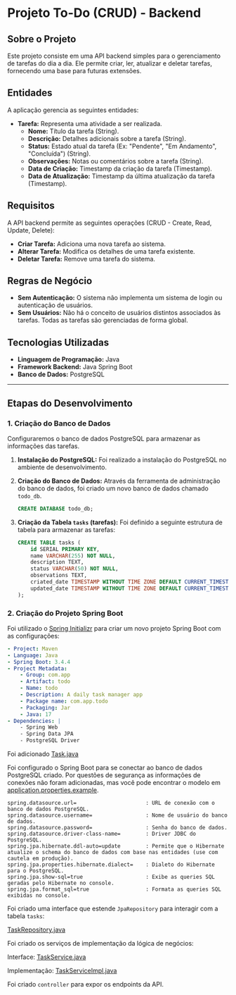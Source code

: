# Projeto To-Do (CRUD) - Backend

## Sobre o Projeto

Este projeto consiste em uma API backend simples para o gerenciamento de tarefas do dia a dia. Ele permite criar, ler, atualizar e deletar tarefas, fornecendo uma base para futuras extensões.

## Entidades

A aplicação gerencia as seguintes entidades:

* **Tarefa:** Representa uma atividade a ser realizada.
    * **Nome:** Título da tarefa (String).
    * **Descrição:** Detalhes adicionais sobre a tarefa (String).
    * **Status:** Estado atual da tarefa (Ex: "Pendente", "Em Andamento", "Concluída") (String).
    * **Observações:** Notas ou comentários sobre a tarefa (String).
    * **Data de Criação:** Timestamp da criação da tarefa (Timestamp).
    * **Data de Atualização:** Timestamp da última atualização da tarefa (Timestamp).

## Requisitos

A API backend permite as seguintes operações (CRUD - Create, Read, Update, Delete):

* **Criar Tarefa:** Adiciona uma nova tarefa ao sistema.
* **Alterar Tarefa:** Modifica os detalhes de uma tarefa existente.
* **Deletar Tarefa:** Remove uma tarefa do sistema.

## Regras de Negócio

* **Sem Autenticação:** O sistema não implementa um sistema de login ou autenticação de usuários.
* **Sem Usuários:** Não há o conceito de usuários distintos associados às tarefas. Todas as tarefas são gerenciadas de forma global.

## Tecnologias Utilizadas

* **Linguagem de Programação:** Java
* **Framework Backend:** Java Spring Boot
* **Banco de Dados:** PostgreSQL

***

## Etapas do Desenvolvimento

### 1. Criação do Banco de Dados

Configuraremos o banco de dados PostgreSQL para armazenar as informações das tarefas.

1.  **Instalação do PostgreSQL:** Foi realizado a instalação do PostgreSQL no ambiente de desenvolvimento.

2.  **Criação do Banco de Dados:** Através da ferramenta de administração do banco de dados, foi criado um novo banco de dados chamado `todo_db`.

    ```sql
    CREATE DATABASE todo_db;
    ```

3.  **Criação da Tabela `tasks` (tarefas):** Foi definido a seguinte estrutura de tabela para armazenar as tarefas:

    ```sql
    CREATE TABLE tasks (
        id SERIAL PRIMARY KEY,
        name VARCHAR(255) NOT NULL,
        description TEXT,
        status VARCHAR(50) NOT NULL,
        observations TEXT,
        criated_date TIMESTAMP WITHOUT TIME ZONE DEFAULT CURRENT_TIMESTAMP,
        updated_date TIMESTAMP WITHOUT TIME ZONE DEFAULT CURRENT_TIMESTAMP
    );
    ```

### 2. Criação do Projeto Spring Boot

Foi utilizado o [Spring Initializr](https://start.spring.io/) para criar um novo projeto Spring Boot com as configurações: 

```yaml
- Project: Maven
- Language: Java
- Spring Boot: 3.4.4
- Project Metadata:
    - Group: com.app
    - Artifact: todo
    - Name: todo
    - Description: A daily task manager app
    - Package name: com.app.todo
    - Packaging: Jar
    - Java: 17
- Dependencies: |
    - Spring Web
    - Spring Data JPA
    - PostgreSQL Driver
```

Foi adicionado [Task.java](./src/main/java/com/app/todo/model/Task.java)

Foi configurado o Spring Boot para se conectar ao banco de dados PostgreSQL criado.
Por questões de segurança as informações de conexões não foram adicionadas, mas você pode encontrar o modelo em [application.properties.example](./src/main/resources/application.properties.example).

```properties
spring.datasource.url=                      : URL de conexão com o banco de dados PostgreSQL.
spring.datasource.username=                 : Nome de usuário do banco de dados.
spring.datasource.password=                 : Senha do banco de dados.
spring.datasource.driver-class-name=        : Driver JDBC do PostgreSQL.
spring.jpa.hibernate.ddl-auto=update        : Permite que o Hibernate atualize o schema do banco de dados com base nas entidades (use com cautela em produção).
spring.jpa.properties.hibernate.dialect=    : Dialeto do Hibernate para o PostgreSQL.
spring.jpa.show-sql=true                    : Exibe as queries SQL geradas pelo Hibernate no console.
spring.jpa.format_sql=true                  : Formata as queries SQL exibidas no console.
```

Foi criado uma interface que estende `JpaRepository` para interagir com a tabela `tasks`:

[TaskRepository.java](./src/main/java/com/app/todo/repository/TaskRepository.java)

Foi criado os serviços de implementação da lógica de negócios:

Interface: [TaskService.java](./src/main/java/com/app/todo/service/TaskService.java)

Implementação: [TaskServiceImpl.java](./src/main/java/com/app/todo/service/TaskServiceImpl.java)

Foi criado `controller` []() para expor os endpoints da API.